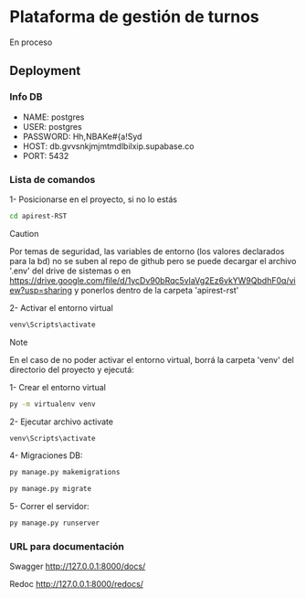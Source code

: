 
# Plataforma de gestión de turnos

En proceso

## Deployment

### Info DB
- NAME: postgres
- USER: postgres
- PASSWORD: Hh,NBAKe#{a!Syd
- HOST: db.gvvsnkjmjmtmdlbilxip.supabase.co
- PORT: 5432

### Lista de comandos
1- Posicionarse en el proyecto, si no lo estás
```bash
cd apirest-RST
```

> [!CAUTION]
> Por temas de seguridad, las variables de entorno (los valores declarados para la bd) no se suben al repo de github pero se puede decargar el archivo '.env' del drive de sistemas o en https://drive.google.com/file/d/1ycDv90bRqc5vlaVg2Ez6vkYW9QbdhF0q/view?usp=sharing y ponerlos dentro de la carpeta 'apirest-rst'

2- Activar el entorno virtual
```bash
venv\Scripts\activate
```

> [!NOTE]
>  En el caso de no poder activar el entorno virtual, borrá la carpeta 'venv' del directorio del proyecto y ejecutá:
> 
> 1- Crear el entorno virtual
> ```bash
> py -m virtualenv venv
> ```
>
> 2- Ejecutar archivo activate
> ```bash
> venv\Scripts\activate
> ```

4- Migraciones DB:
```bash
py manage.py makemigrations
```
```bash
py manage.py migrate
```

5- Correr el servidor: 
```bash
py manage.py runserver
```


### URL para documentación 

Swagger
http://127.0.0.1:8000/docs/

Redoc
http://127.0.0.1:8000/redocs/
